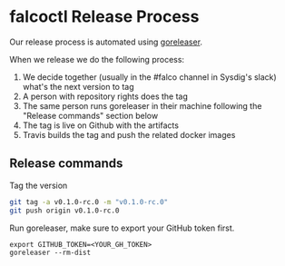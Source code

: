 # falcoctl Release Process

Our release process is automated using [goreleaser](https://github.com/goreleaser/goreleaser).

When we release we do the following process:

1. We decide together (usually in the #falco channel in Sysdig's slack) what's the next version to tag
2. A person with repository rights does the tag
3. The same person runs goreleaser in their machine following the "Release commands" section below
4. The tag is live on Github with the artifacts
5. Travis builds the tag and push the related docker images

## Release commands

Tag the version

```bash
git tag -a v0.1.0-rc.0 -m "v0.1.0-rc.0"
git push origin v0.1.0-rc.0
```

Run goreleaser, make sure to export your GitHub token first.

```
export GITHUB_TOKEN=<YOUR_GH_TOKEN>
goreleaser --rm-dist
```

